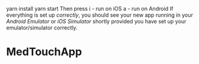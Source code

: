 yarn install
yarn start
Then press
i - run on iOS
a - run on Android
If everything is set up _correctly_, you should see your new app running in your _Android Emulator_ or _iOS Simulator_ shortly provided you have set up your emulator/simulator correctly.

# MedTouchApp
